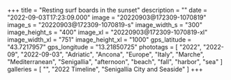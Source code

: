 +++
title = "Resting surf boards in the sunset"
description = ""
date = "2022-09-03T17:23:09.000"
image = "20220903@172309-1070819"
image_s = "20220903@172309-1070819-s"
image_width_s = "300"
image_height_s = "400"
image_xl = "20220903@172309-1070819-xl"
image_width_xl = "751"
image_height_xl = "1000"
gps_latitude = "43.7217957"
gps_longitude = "13.21850725"
phototags = [ "2022", "2022-09", "2022-09-03", "Adriatic", "Ancona", "Europe", "Italy", "Marche", "Mediterranean", "Senigallia", "afternoon", "beach", "fall", "harbor", "sea" ]
galleries = [ "", "2022 Timeline", "Senigallia City and Seaside" ]
+++
